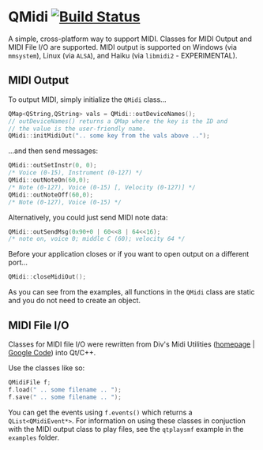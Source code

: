 # QMidi [![Build Status](https://travis-ci.org/waddlesplash/qtmidi.png)](https://travis-ci.org/waddlesplash/qtmidi)
A simple, cross-platform way to support MIDI. Classes for MIDI Output and MIDI File I/O are supported.
MIDI output is supported on Windows (via `mmsystem`), Linux (via `ALSA`), and Haiku (via `libmidi2` - EXPERIMENTAL).

## MIDI Output
To output MIDI, simply initialize the `QMidi` class...
```cpp
QMap<QString,QString> vals = QMidi::outDeviceNames();
// outDeviceNames() returns a QMap where the key is the ID and
// the value is the user-friendly name.
QMidi::initMidiOut(".. some key from the vals above ..");
```
...and then send messages:
```cpp
QMidi::outSetInstr(0, 0);
/* Voice (0-15), Instrument (0-127) */
QMidi::outNoteOn(60,0);
/* Note (0-127), Voice (0-15) [, Velocity (0-127)] */
QMidi::outNoteOff(60,0);
/* Note (0-127), Voice (0-15) */
```
Alternatively, you could just send MIDI note data:
```cpp
QMidi::outSendMsg(0x90+0 | 60<<8 | 64<<16);
/* note on, voice 0; middle C (60); velocity 64 */
```
Before your application closes or if you want to open output on a different port...
```cpp
QMidi::closeMidiOut();
```

As you can see from the examples, all functions in the `QMidi` class are static and you do not need to create an object.

## MIDI File I/O
Classes for MIDI file I/O were rewritten from Div's Midi Utilities ([homepage](http://www.sreal.com/~div/midi-utilities/) | [Google Code](http://code.google.com/p/divs-midi-utilities/)) into Qt/C++.

Use the classes like so:
```cpp
QMidiFile f;
f.load(" .. some filename .. ");
f.save(" .. some filename .. ");
```
You can get the events using `f.events()` which returns a `QList<QMidiEvent*>`. For information on using these classes in conjuction with the MIDI output class to play files, see the `qtplaysmf` example in the `examples` folder.
